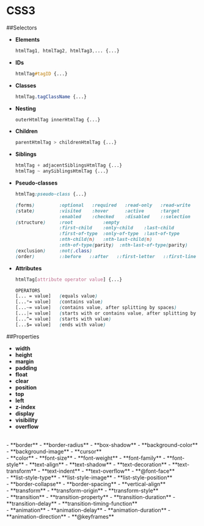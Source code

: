 # CSS3

##Selectors
- **Elements**  

    ```css
    htmlTag1, htmlTag2, htmlTag3,... {...}
    ```
    
- **IDs**  

  ```css
  htmlTag#tagID {...}
  ```
  
- **Classes**  

  ```css
  htmlTag.tagClassName {...}
  ```
  
- **Nesting**  

  ```css
  outerHtmlTag innerHtmlTag {...}
  ```
  
- **Children**  

  ```css
  parentHtmlTag > childrenHtmlTag {...}
  ```
  
- **Siblings**  

  ```css
  htmlTag + adjacentSiblingsHtmlTag {...}
  htmlTag ~ anySiblingsHtmlTag {...}
  ```

- **Pseudo-classes**  

    ```css
    htmlTag:pseudo-class {...}
    ```  
    ```css
    (forms)         :optional   :required   :read-only   :read-write    :out-of-range
    (state)         :visited    :hover      :active      :target        :focus
                    :enabled    :checked    :disabled    ::selection
    (structure)     :root           :empty  
                    :first-child    :only-child    :last-child  
                    :first-of-type  :only-of-type  :last-of-type 
                    :nth-child(n)   :nth-last-child(n)  
                    :nth-of-type(parity)  :nth-last-of-type(parity) 
    (exclusion)     :not(.class)
    (order)         ::before   ::after   ::first-letter   ::first-line
    ```
- **Attributes**

    ```css
    htmlTag[attribute operator value] {...}
    ```  
    ```css
    OPERATORS
    [... = value]   (equals value)
    [...*= value]   (contains value)
    [...~= value]   (contains value, after splitting by spaces)
    [...|= value]   (starts with or contains value, after splitting by hyphens)
    [...^= value]   (starts with value)
    [...$= value]   (ends with value)
    ```
    
##Properties
- **width**
- **height**
- **margin**
- **padding**
- **float**
- **clear**
- **position**
- **top**
- **left** 
- **z-index**
- **display** 
- **visibility**
- **overflow**
<br>
- **border**
- **border-radius**
- **box-shadow**
- **background-color**
- **background-image**  
- **cursor**
<br>
- **color**
- **font-size**
- **font-weight**
- **font-family**
- **font-style**
- **text-align**
- **text-shadow**
- **text-decoration**
- **text-transform**
- **text-indent**
- **text-overflow**
- **@font-face**  
<br>
- **list-style-type**
- **list-style-image**
- **list-style-position**  
<br>
- **border-collapse**
- **border-spacing**
- **vertical-align**  
<br>
- **transform**
- **transform-origin**
- **transform-style**  
<br>
- **transition**
- **transition-property**
- **transition-duration**
- **transition-delay**
- **transition-timing-function**  
<br>
- **animation**
- **animation-delay**
- **animation-duration**
- **animation-direction**
- **@keyframes**
